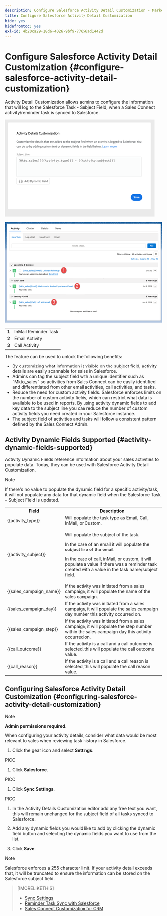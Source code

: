 ```yaml
---
description: Configure Salesforce Activity Detail Customization - Marketo Docs - Product Documentation
title: Configure Salesforce Activity Detail Customization
hide: yes
hidefromtoc: yes
exl-id: 4b20ca29-18d6-4026-9bf9-77656ad1442d
---
```

# Configure Salesforce Activity Detail Customization {#configure-salesforce-activity-detail-customization}

Activity Detail Customization allows admins to configure the information that will log to the Salesforce Task - Subject Field, when a Sales Connect activity/reminder task is synced to Salesforce.

![](assets/configure-salesforce-activity-detail-customization-1.png)

![](assets/configure-salesforce-activity-detail-customization-2.png)

<table>
 <tr>
  <td><strong>1</td>
  <td>InMail Reminder Task</td>
 </tr>
 <tr>
  <td><strong>2</td>
  <td>Email Activity</td>
 </tr>
 <tr>
  <td><strong>3</td>
  <td>Call Activity</td>
 </tr>
</table>

The feature can be used to unlock the following benefits:

* By customizing what information is visible on the subject field, activity details are easily scannable for sales in Salesforce.
* Admins can tag the subject field with a unique identifier such as “Mkto_sales” so activities from Sales Connect can be easily identified and differentiated from other email activities, call activities, and tasks.
* Reduce the need for custom activity fields. Salesforce enforces limits on the number of custom activity fields, which can restrict what data is available to be used in reports. By using activity dynamic fields to add key data to the subject line you can reduce the number of custom activity fields you need created in your Salesforce instance.  
* The subject field of activities and tasks will follow a consistent pattern defined by the Sales Connect Admin.  

## Activity Dynamic Fields Supported {#activity-dynamic-fields-supported}

Activity Dynamic Fields reference information about your sales activities to populate data. Today, they can be used with Salesforce Activity Detail Customization.

>[!NOTE]
>
>If there's no value to populate the dynamic field for a specific activity/task, it will not populate any data for that dynamic field when the Salesforce Task – Subject Field is updated.  

<table>
 <tr>
  <th>Field</th>
  <th>Description</th>
 </tr>
 <tr>
  <td>{{activity_type}}</td>
  <td>Will populate the task type as Email, Call, InMail, or Custom.</td>
 </tr>
 <tr>
  <td>{{activity_subject}}</td>
  <td><p>Will populate the subject of the task.</p>
      <p>In the case of an email it will populate the subject line of the email.</p>
      <p>In the case of call, inMail, or custom, it will populate a value if there was a reminder task created with a value in the task name/subject field.</p></td>
 </tr>
 <tr>
  <td>{{sales_campaign_name}}</td>
  <td>If the activity was initiated from a sales campaign, it will populate the name of the sales campaign.</td>
 </tr>
 <tr>
  <td>{{sales_campaign_day}}</td>
  <td>If the activity was initiated from a sales campaign, it will populate the sales campaign day number this activity occurred on.</td>
 </tr>
 <tr>
  <td>{{sales_campaign_step}}</td>
  <td>If the activity was initiated from a sales campaign, it will populate the step number within the sales campaign day this activity occurred on.</td>
 </tr>
 <tr>
  <td>{{call_outcome}}</td>
  <td>If the activity is a call and a call outcome is selected, this will populate the call outcome value.</td>
 </tr>
 <tr>
  <td>{{call_reason}}</td>
  <td>If the activity is a call and a call reason is selected, this will populate the call reason value.</td>
 </tr>
</table>

## Configuring Salesforce Activity Detail Customization {#configuring-salesforce-activity-detail-customization}

>[!NOTE]
>
>**Admin permissions required.**

When configuring your activity details, consider what data would be most relevant to sales when reviewing task history in Salesforce.

1. Click the gear icon and select **Settings**.

PICC

1. Click **Salesforce**.

PICC

1. Click **Sync Settings**.

PICC

1. In the Activity Details Customization editor add any free text you want, this will remain unchanged for the subject field of all tasks synced to Salesforce.

1. Add any dynamic fields you would like to add by clicking the dynamic field button and selecting the dynamic fields you want to use from the list.  

1. Click **Save**.

>[!NOTE]
>
>Salesforce enforces a 255 character limit. If your activity detail exceeds that, it will be truncated to ensure the information can be stored on the Salesforce subject field.  

>[!MORELIKETHIS]
>
>* [Sync Settings](/help/marketo/product-docs/marketo-sales-connect/crm/salesforce-integration/salesforce-sync-settings.md)
>* [Reminder Task Sync with Salesforce](/help/marketo/product-docs/marketo-sales-connect/tasks/reminder-task-sync-with-salesforce.md)
>* [Sales Connect Customization for CRM](/help/marketo/product-docs/marketo-sales-connect/crm/salesforce-customization/sales-connect-customizations-for-crm.md)
